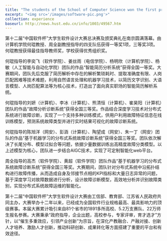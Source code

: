 ```yaml
---
title: "The students of the School of Computer Science won the first prize of the \"China Software Cup\" college student Software design Competition"
excerpt: "<img src='/images/software-pic.png'>"
collection: experience
baseurl: http://news.hust.edu.cn/info/1003/49567.htm
---
```


第十二届“中国软件杯”大学生软件设计大赛总决赛及颁奖典礼在南京圆满落幕。由计算机学院何琨教授、周全副教授指导的四支队伍获得一等奖1项，三等奖3项。何琨教授获得最佳指导教师奖，学校获得优秀组织奖。

何琨指导的李奕飞（软件学院）、姜丝雨（电信学院）、杨明欣（计算机学院）、杨敏（人工智能与自动化学院）团队的作品“智能简历分析系统”获得全国一等奖。大赛期间，团队先后克服了简历解析中存在的解析繁琐耗时、提取准确度有限、人岗匹配困难等技术难题，利用自然语言处理和机器学习技术，以简历文字识别、大语言模型、人岗匹配算法等为核心技术，打造出了面向真实职场的智能简历解析系统。

何琨指导的刘妍（计算机）、李冰（计算机）、熊清恒（计算机）、崔昊阳（计算机）团队的作品“故障分析诊断系统”获得全国三等奖。作品结合深度学习技术对分布式系统进行故障诊断，实现了一个支持多种训练模式，供用户利用故障特征信息在线训练模型，预测系统故障类型并进行实时结果可视化的故障诊断系统。

何琨指导的陈旭洋（网安）、彭涵（计算机）、陶望成（网安）、朱一丁（网安）团队的作品“基于机器学习的分布式系统故障诊断系统”获得全国三等奖。团队依次解决了长尾分布、模型过拟合等问题，依据少量数据训练出高精度故障分类模型。以上述模型为核心，团队进一步结合AIGC技术，实现了可定制智能化web平台。

周全指导的高杰（软件学院）、黄超（软件学院）团队作品“基于机器学习的分布式系统故障诊断系统”获得全国三等奖。大赛期间，团队针对分布式系统中沿拓扑结构进行故障传播，从而造成自身及邻接节点相的KPI指标和大量日志异常的问题， 基于深度学习对故障数据进行分析，设计故障诊断模型，高效地分析并识别故障类别，实现分布式系统故障运维的智能化。

第十二届“中国软件杯”大学生软件设计大赛由工信部、教育部、江苏省人民政府共同主办，大赛举办十二年以来，已经成为全国软件行业规格最高、最具影响力的顶级赛事。本届大赛累计吸引来自81个省市的1891多所高校、5.2万支赛队、22万师生报名参赛。大赛秉承“政府指导，企业出题，高校参与，专家评审，育才选才”方针，以“催生多重效应，引领产业创新”为宗旨，在深化产教融合、产融对接、创新人才培养、激励人才创新，推动科研创新、成果转化等方面搭建了重要的平台和有效途径。






